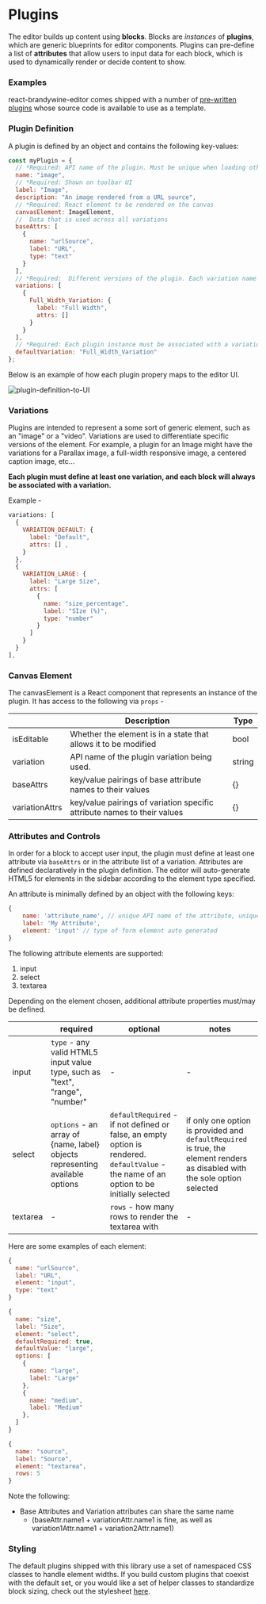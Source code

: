 # Plugins

The editor builds up content using **blocks**. Blocks are _instances_ of **plugins**, which are generic blueprints for editor components. Plugins can pre-define a list of **attributes** that allow users to input data for each block, which is used to dynamically render or decide content to show.

### Examples

react-brandywine-editor comes shipped with a number of [pre-written plugins](/src/plugins) whose source code is available to use as a template.

### Plugin Definition

A plugin is defined by an object and contains the following key-values:

```javascript
const myPlugin = {
  // *Required: API name of the plugin. Must be unique when loading other plugins or previously saved data
  name: "image",
  // *Required: Shown on toolbar UI
  label: "Image",
  description: "An image rendered from a URL source",
  // *Required: React element to be rendered on the canvas
  canvasElement: ImageElement,
  //  Data that is used across all variations
  baseAttrs: [
    {
      name: "urlSource",
      label: "URL",
      type: "text"
    }
  ],
  // *Required:  Different versions of the plugin. Each variation name must be unique
  variations: [
    {
      Full_Width_Variation: {
        label: "Full Width",
        attrs: []
      }
    }
  ],
  // *Required: Each plugin instance must be associated with a variation
  defaultVariation: "Full_Width_Variation"
};
```

Below is an example of how each plugin propery maps to the editor UI.

![plugin-definition-to-UI](https://i.imgur.com/uMC97KD.png)

### Variations

Plugins are intended to represent a some sort of generic element, such as an "image" or a "video". Variations are used to differentiate specific versions of the element. For example, a plugin for an Image might have the variations for a Parallax image, a full-width responsive image, a centered caption image, etc...

**Each plugin must define at least one variation, and each block will always be associated with a variation.**

Example -

```javascript
variations: [
  {
    VARIATION_DEFAULT: {
      label: "Default",
      attrs: [] ,
    }
  },
  {
    VARIATION_LARGE: {
      label: "Large Size",
      attrs: [
        {
          name: "size_percentage",
          label: "SIze (%)",
          type: "number"
        }
      ]
    }
  }
],
```

### Canvas Element

The canvasElement is a React component that represents an instance of the plugin. It has access to the following via `props` -

|                | Description                                                              | Type   |
| -------------- | ------------------------------------------------------------------------ | ------ |
| isEditable     | Whether the element is in a state that allows it to be modified          | bool   |
| variation      | API name of the plugin variation being used.                             | string |
| baseAttrs      | key/value pairings of base attribute names to their values               | {}     |
| variationAttrs | key/value pairings of variation specific attribute names to their values | {}     |

### Attributes and Controls

In order for a block to accept user input, the plugin must define at least one attribute via `baseAttrs` or in the attribute list of a variation. Attributes are defined declaratively in the plugin definition. The editor will auto-generate HTML5 for elements in the sidebar according to the element type specified.

An attribute is minimally defined by an object with the following keys:

```javascript
{
	name: 'attribute_name', // unique API name of the attribute, unique across the attribute group (base or variation)
	label: 'My Attribute',
	element: 'input' // type of form element auto generated
}
```

The following attribute elements are supported:

1. input
2. select
3. textarea

Depending on the element chosen, additional attribute properties must/may be defined.

|          | required                                                                     | optional                                                                                                                                  | notes                                                                                                                       |
| -------- | ---------------------------------------------------------------------------- | ----------------------------------------------------------------------------------------------------------------------------------------- | --------------------------------------------------------------------------------------------------------------------------- |
| input    | `type` - any valid HTML5 input value type, such as "text", "range", "number" | -                                                                                                                                         | -                                                                                                                           |
| select   | `options` - an array of {name, label} objects representing available options | `defaultRequired` - if not defined or false, an empty option is rendered. `defaultValue` - the name of an option to be initially selected | if only one option is provided and `defaultRequired` is true, the element renders as disabled with the sole option selected |
| textarea | -                                                                            | `rows` - how many rows to render the textarea with                                                                                        | -                                                                                                                           |

Here are some examples of each element:

```javascript
{
  name: "urlSource",
  label: "URL",
  element: "input",
  type: "text"
}
```

```javascript
{
  name: "size",
  label: "Size",
  element: "select",
  defaultRequired: true,
  defaultValue: "large",
  options: [
    {
      name: "large",
      label: "Large"
    },
    {
      name: "medium",
      label: "Medium"
    },
  ]
}
```

```javascript
{
  name: "source",
  label: "Source",
  element: "textarea",
  rows: 5
}
```

Note the following:

- Base Attributes and Variation attributes can share the same name
  - (baseAttr.name1 + variationAttr.name1 is fine, as well as variation1Attr.name1 + variation2Attr.name1)

### Styling

The default plugins shipped with this library use a set of namespaced CSS classes to handle element widths. 
If you build custom plugins that coexist with the default set, or you would like a set of helper classes
to standardize block sizing, check out the stylesheet [here](/src/styles.css).
